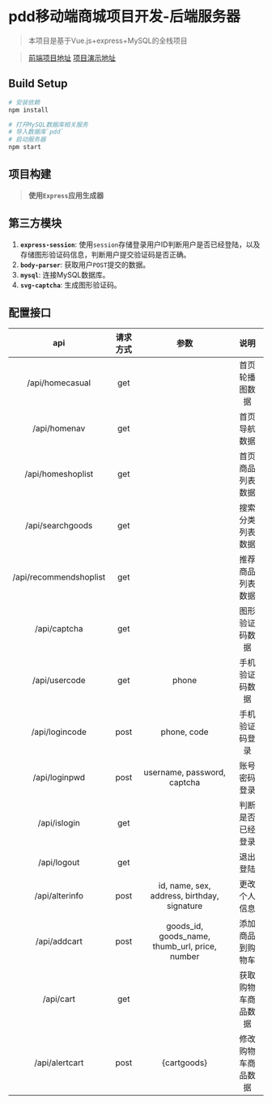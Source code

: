 # pdd移动端商城项目开发-后端服务器

> 本项目是基于Vue.js+express+MySQL的全栈项目

> [前端项目地址](https://github.com/fu-x/pdd)
> [项目演示地址](http://coolxiang.top/pdd)
## Build Setup

``` bash
# 安装依赖
npm install

# 打开MySQL数据库相关服务
# 导入数据库`pdd`
# 启动服务器
npm start
```

## 项目构建
> **使用`Express`应用生成器**

## 第三方模块
1. **`express-session`**: 使用`session`存储登录用户ID判断用户是否已经登陆，以及存储图形验证码信息，判断用户提交验证码是否正确。
2. **`body-parser`**: 获取用户`POST`提交的数据。
3. **`mysql`**: 连接MySQL数据库。
4. **`svg-captcha`**: 生成图形验证码。

## 配置接口
|          api           | 请求方式 |            参数                               |       说明      |
| :--------------------: | :------: | :------------------------------------------: | :-------------: |
|    /api/homecasual     |   get    |                                              |  首页轮播图数据  |
|      /api/homenav      |   get    |                                              |   首页导航数据   |
|   /api/homeshoplist    |   get    |                                              | 首页商品列表数据 |
|    /api/searchgoods    |   get    |                                              | 搜索分类列表数据 |
| /api/recommendshoplist |   get    |                                              | 推荐商品列表数据 |
|      /api/captcha      |   get    |                                              |  图形验证码数据  |
|     /api/usercode      |   get    |                     phone                    |  手机验证码数据  |
|     /api/logincode     |   post   |                  phone, code                 |  手机验证码登录  |
|     /api/loginpwd      |   post   |         username, password, captcha          |   账号密码登录   |
|      /api/islogin      |   get    |                                              | 判断是否已经登录 |
|      /api/logout       |   get    |                                              |     退出登陆    |
|      /api/alterinfo    |   post   | id, name, sex, address, birthday, signature  |   更改个人信息   |
|      /api/addcart      |   post   |goods_id, goods_name, thumb_url, price, number| 添加商品到购物车 |
|      /api/cart         |   get    |                                              |获取购物车商品数据|
|     /api/alertcart     |   post   |              {cartgoods}                     |修改购物车商品数据|